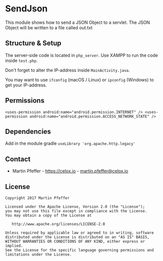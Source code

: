 # SendJson

This module shows how to send a JSON Object to a servlet. The JSON Object will be written to a file called out.txt


## Structure & Setup

The server-side code is located in `php_server`. Use XAMPP to run the code inside `test.php`.

Don't forget to alter the IP-address inside `MainActivity.java`.

You may want to use `ifconfig` (macOS / Linux) or `ipconfig` (Windows) to get your IP-address.


## Permissions

`<uses-permission android:name="android.permission.INTERNET" />
 <uses-permission android:name="android.permission.ACCESS_NETWORK_STATE" />`


## Dependencies

Add in the module gradle `useLibrary 'org.apache.http.legacy'`


## Contact

* Martin Pfeffer - https://celox.io - <martin.pfeffer@celox.io>


## License

    Copyright 2017 Martin Pfeffer

    Licensed under the Apache License, Version 2.0 (the "License");
    you may not use this file except in compliance with the License.
    You may obtain a copy of the License at

       http://www.apache.org/licenses/LICENSE-2.0

    Unless required by applicable law or agreed to in writing, software
    distributed under the License is distributed on an "AS IS" BASIS,
    WITHOUT WARRANTIES OR CONDITIONS OF ANY KIND, either express or implied.
    See the License for the specific language governing permissions and
    limitations under the License.

